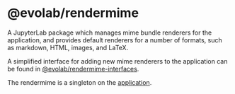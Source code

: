 # @evolab/rendermime

A JupyterLab package which manages mime bundle renderers for the application,
and provides default renderers for a number of formats, such as markdown,
HTML, images, and LaTeX.

A simplified interface for adding new mime renderers to the application
can be found in [@evolab/rendermime-interfaces](../rendermime-interfaces).

The rendermime is a singleton on the [application](../application).
